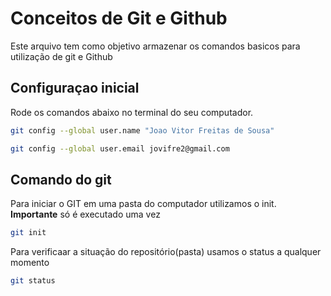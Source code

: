 # Conceitos de Git e Github
Este arquivo tem como objetivo armazenar os comandos basicos para utilização de git e Github

## Configuraçao inicial
Rode os comandos abaixo no terminal do seu computador.
```bash
git config --global user.name "Joao Vitor Freitas de Sousa"

git config --global user.email jovifre2@gmail.com
```

## Comando do git
Para iniciar o GIT em uma pasta do computador utilizamos o init.
**Importante** só é executado uma vez
```bash
git init

```

Para verificaar a situação do repositório(pasta)
usamos o status a qualquer momento
```bash
git status
```